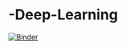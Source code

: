 # -Deep-Learning


[![Binder](https://mybinder.org/badge_logo.svg)](https://mybinder.org/v2/gh/dimoua/-Deep-Learning.git/HEAD)

